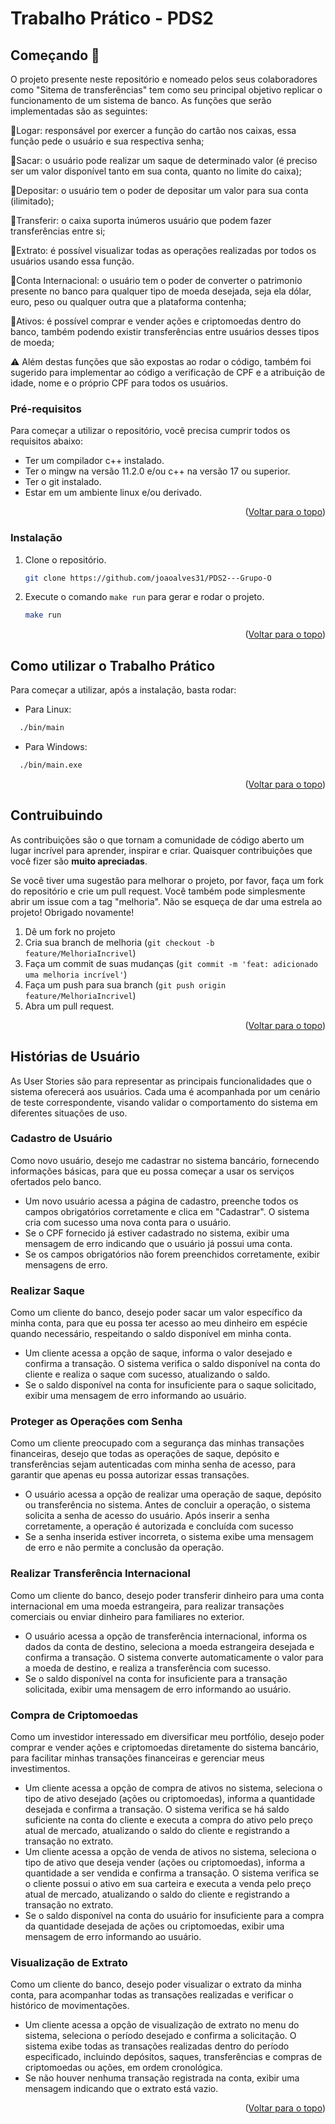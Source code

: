 <div id="top"></div>

# Trabalho Prático - PDS2

## Começando 🚀

O projeto presente neste repositório e nomeado pelos seus colaboradores como "Sitema de transferências" tem como seu principal objetivo replicar o funcionamento de um sistema de banco. As funções que serão  implementadas são as seguintes:


🔸Logar: responsável por exercer a função do cartão nos caixas, essa função pede o usuário e sua respectiva senha;

🔸Sacar: o usuário pode realizar um saque de determinado valor (é preciso ser um valor disponível tanto em sua conta, quanto no limite do caixa);

🔸Depositar: o usuário tem o poder de depositar um valor para sua conta (ilimitado);

🔸Transferir: o caixa suporta inúmeros usuário que podem fazer transferências entre si;

🔸Extrato: é possível visualizar todas as operações realizadas por todos os usuários usando essa função.

🔸Conta Internacional: o usuário tem o poder de converter o patrimonio presente no banco para qualquer tipo de moeda desejada, seja ela dólar, euro, peso ou qualquer outra que a plataforma contenha;

🔸Ativos: é possível comprar e vender ações e criptomoedas dentro do banco, também podendo existir transferências entre usuários desses tipos de moeda;

⚠️ Além destas funções que são expostas ao rodar o código, também foi sugerido para implementar ao código a verificação de CPF e a atribuição de idade, nome e o próprio CPF para todos os usuários. 



### Pré-requisitos
Para começar a utilizar o repositório, você precisa cumprir todos os requisitos abaixo:

* Ter um compilador c++ instalado.
* Ter o mingw na versão 11.2.0 e/ou c++ na versão 17 ou superior.
* Ter o git instalado.
* Estar em um ambiente linux e/ou derivado.


<p align="right">(<a href="#top">Voltar para o topo</a>)</p>

### Instalação

1. Clone o repositório.
   ```sh
   git clone https://github.com/joaoalves31/PDS2---Grupo-O
   ```
2. Execute o comando `make run` para gerar e rodar o projeto.
    ```sh
    make run
    ```

<p align="right">(<a href="#top">Voltar para o topo</a>)</p>

## Como utilizar o Trabalho Prático

Para começar a utilizar, após a instalação, basta rodar:

- Para Linux:

```sh
  ./bin/main
```
- Para Windows:

```sh
  ./bin/main.exe
```

<p align="right">(<a href="#top">Voltar para o topo</a>)</p>


## Contruibuindo

As contribuições são o que tornam a comunidade de código aberto um lugar incrível para aprender, inspirar e criar. Quaisquer contribuições que você fizer são **muito apreciadas**.

Se você tiver uma sugestão para melhorar o projeto, por favor, faça um fork do repositório e crie um pull request. Você também pode simplesmente abrir um issue com a tag "melhoria".
Não se esqueça de dar uma estrela ao projeto! Obrigado novamente!

1. Dê um fork no projeto
2. Cria sua branch de melhoria (`git checkout -b feature/MelhoriaIncrivel`)
3. Faça um commit de suas mudanças (`git commit -m 'feat: adicionado uma melhoria incrível'`)
4. Faça um push para sua branch (`git push origin feature/MelhoriaIncrivel`)
5. Abra um pull request.

<p align="right">(<a href="#top">Voltar para o topo</a>)</p>


## Histórias de Usuário

As User Stories são para representar as principais funcionalidades que o sistema oferecerá aos usuários. Cada uma é acompanhada por um cenário de teste correspondente, visando validar o comportamento do sistema em diferentes situações de uso.

### Cadastro de Usuário

Como novo usuário, desejo me cadastrar no sistema bancário, fornecendo informações básicas, para que eu possa começar a usar os serviços ofertados pelo banco. 
* Um novo usuário acessa a página de cadastro, preenche todos os campos obrigatórios corretamente e clica em "Cadastrar". O sistema cria com sucesso uma nova conta para o usuário.
* Se o CPF fornecido já estiver cadastrado no sistema, exibir uma mensagem de erro indicando que o usuário já possui uma conta.
* Se os campos obrigatórios não forem preenchidos corretamente, exibir mensagens de erro.

### Realizar Saque 

Como um cliente do banco, desejo poder sacar um valor específico da minha conta, para que eu possa ter acesso ao meu dinheiro em espécie quando necessário, respeitando o saldo disponível em minha conta. 
* Um cliente acessa a opção de saque, informa o valor desejado e confirma a transação. O sistema verifica o saldo disponível na conta do cliente e realiza o saque com sucesso, atualizando o saldo.
* Se o saldo disponível na conta for insuficiente para o saque solicitado, exibir uma mensagem de erro informando ao usuário.

### Proteger as Operações com Senha

Como um cliente preocupado com a segurança das minhas transações financeiras, desejo que todas as operações de saque, depósito e transferências sejam autenticadas com minha senha de acesso, para garantir que apenas eu possa autorizar essas transações.
* O usuário acessa a opção de realizar uma operação de saque, depósito ou transferência no sistema. Antes de concluir a operação, o sistema solicita a senha de acesso do usuário. Após inserir a senha corretamente, a operação é autorizada e concluída com sucesso
* Se a senha inserida estiver incorreta, o sistema exibe uma mensagem de erro e não permite a conclusão da operação.

### Realizar Transferência Internacional

Como um cliente do banco, desejo poder transferir dinheiro para uma conta internacional em uma moeda estrangeira, para realizar transações comerciais ou enviar dinheiro para familiares no exterior.
* O usuário acessa a opção de transferência internacional, informa os dados da conta de destino, seleciona a moeda estrangeira desejada e confirma a transação. O sistema converte automaticamente o valor para a moeda de destino, e realiza a transferência com sucesso.
* Se o saldo disponível na conta for insuficiente para a transação solicitada, exibir uma mensagem de erro informando ao usuário.

### Compra de Criptomoedas 

Como um investidor interessado em diversificar meu portfólio, desejo poder comprar e vender ações e criptomoedas diretamente do sistema bancário, para facilitar minhas transações financeiras e gerenciar meus investimentos.
* Um cliente acessa a opção de compra de ativos no sistema, seleciona o tipo de ativo desejado (ações ou criptomoedas), informa a quantidade desejada e confirma a transação. O sistema verifica se há saldo suficiente na conta do cliente e executa a compra do ativo pelo preço atual de mercado, atualizando o saldo do cliente e registrando a transação no extrato.
* Um cliente acessa a opção de venda de ativos no sistema, seleciona o tipo de ativo que deseja vender (ações ou criptomoedas), informa a quantidade a ser vendida e confirma a transação. O sistema verifica se o cliente possui o ativo em sua carteira e executa a venda pelo preço atual de mercado, atualizando o saldo do cliente e registrando a transação no extrato.
* Se o saldo disponível na conta do usuário for insuficiente para a compra da quantidade desejada de ações ou criptomoedas, exibir uma mensagem de erro informando ao usuário.

### Visualização de Extrato

Como um cliente do banco, desejo poder visualizar o extrato da minha conta, para acompanhar todas as transações realizadas e verificar o histórico de movimentações.
* Um cliente acessa a opção de visualização de extrato no menu do sistema, seleciona o período desejado e confirma a solicitação. O sistema exibe todas as transações realizadas dentro do período especificado, incluindo depósitos, saques, transferências e compras de criptomoedas ou ações, em ordem cronológica.
* Se não houver nenhuma transação registrada na conta, exibir uma mensagem indicando que o extrato está vazio.


<p align="right">(<a href="#top">Voltar para o topo</a>)</p>
